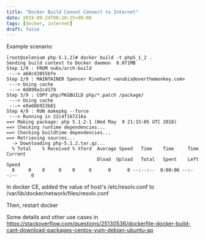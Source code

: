 ```yaml
---
title: "Docker Build Cannot Connect to Internet"
date: 2019-09-24T00:20:25+08:00
tags: [docker, internet]
draft: false
---
```


Example scenario:
```
[root@selenium php-5.1.2]# docker build -t php5_1_2 .
Sending build context to Docker daemon  8.071MB
Step 1/9 : FROM nubs/arch-build
 ---> a68cd3855bfe
Step 2/9 : MAINTAINER Spencer Rinehart <anubis@overthemonkey.com>
 ---> Using cache
 ---> 0d099a2cd179
Step 3/9 : COPY php/PKGBUILD php/*.patch /package/
 ---> Using cache
 ---> e9a68b923b81
Step 4/9 : RUN makepkg --force
 ---> Running in 22c4f167216a
==> Making package: php 5.1.2-1 (Wed May  9 21:15:05 UTC 2018)
==> Checking runtime dependencies...
==> Checking buildtime dependencies...
==> Retrieving sources...
  -> Downloading php-5.1.2.tar.gz...
  % Total    % Received % Xferd  Average Speed   Time    Time     Time  Current
                                 Dload  Upload   Total   Spent    Left  Speed
  0     0    0     0    0     0      0      0 --:--:--  0:00:06 --:--:--     0
```

In docker CE, added the value of host's /etc/resolv.conf to /var/lib/docker/network/files/resolv.conf

Then, restart docker

Some details and other use cases in https://stackoverflow.com/questions/25130536/dockerfile-docker-build-cant-download-packages-centos-yum-debian-ubuntu-ap
